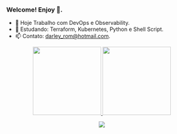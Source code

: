 ### Welcome! Enjoy 🤖.

- 🔭 Hoje Trabalho com  DevOps e Observability.
- 🌱 Estudando: Terraform, Kubernetes, Python e Shell Script.
- 📫 Contato: darley_rom@hotmail.com.



<div align="center">
  <a href="https://github.com/randeldarlei">
  <img height="180em" src="https://github-readme-stats.vercel.app/api?username=randeldarlei&show_icons=true&theme=discord_old_blurple&include_all_commits=true&count_private=true"/>
    <img height="180em" src="https://github-readme-stats.vercel.app/api/top-langs/?username=randeldarlei&layout=compact&langs_count=7&theme=discord_old_blurple"/>
</div>
  
 <div align="center">
   
   <a href="https://www.linkedin.com/in/darlei-randel-6274bb94/" target="_blank"><img src="https://img.shields.io/badge/-LinkedIn-%230077B5?style=for-the-badge&logo=linkedin&logoColor=white" target="_blank"></a> 
  </div>
